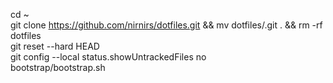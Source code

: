 cd ~  
git clone https://github.com/nirnirs/dotfiles.git && mv dotfiles/.git . && rm -rf dotfiles  
git reset --hard HEAD  
git config --local status.showUntrackedFiles no  
bootstrap/bootstrap.sh  
